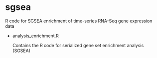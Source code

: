# sgsea
R code for SGSEA enrichment of time-series RNA-Seq gene expression data

* analysis_enrichment.R

   Contains the R code for serialized gene set enrichment analysis (SGSEA)
